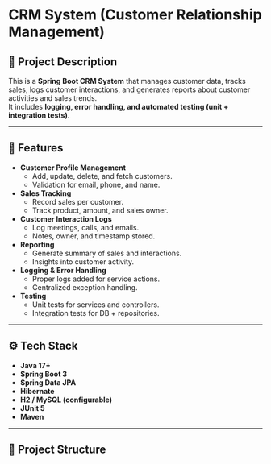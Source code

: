 # CRM System (Customer Relationship Management)

## 📌 Project Description
This is a **Spring Boot CRM System** that manages customer data, tracks sales, logs customer interactions, and generates reports about customer activities and sales trends.  
It includes **logging, error handling, and automated testing (unit + integration tests)**.

---

## 🚀 Features
- **Customer Profile Management**
  - Add, update, delete, and fetch customers.
  - Validation for email, phone, and name.
- **Sales Tracking**
  - Record sales per customer.
  - Track product, amount, and sales owner.
- **Customer Interaction Logs**
  - Log meetings, calls, and emails.
  - Notes, owner, and timestamp stored.
- **Reporting**
  - Generate summary of sales and interactions.
  - Insights into customer activity.
- **Logging & Error Handling**
  - Proper logs added for service actions.
  - Centralized exception handling.
- **Testing**
  - Unit tests for services and controllers.
  - Integration tests for DB + repositories.

---

## ⚙️ Tech Stack
- **Java 17+**
- **Spring Boot 3**
- **Spring Data JPA**
- **Hibernate**
- **H2 / MySQL (configurable)**
- **JUnit 5**
- **Maven**

---

## 📂 Project Structure
